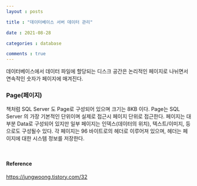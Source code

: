 ```yaml
---
layout : posts

title : "데이터베이스 서버 데이터 관리"

date : 2021-08-28

categories : database

comments : true
---
```




데이터베이스에서 데이터 파일에 할당되는 디스크 공간은 논리적인 페이지로 나뉘면서 연속적인 숫자가 페이지에 매겨진다.



### Page(페이지)

책처럼 SQL Server 도 Page로 구성되어 있으며 크기는 8KB 이다. Page는 SQL Server 의 가장 기본적인 단위이며 실제로 접근시 페이지 단위로 접근한다. 페이지는 대부분 Data로 구성되어 있지만 일부 페이지는 인덱스(데이터의 위치), 텍스트/이미지, 등으로도 구성될수 있다. 각 페이지는 96 바이트로의 헤더로 이루어져 있으며, 헤더는 페이지에 대한 시스템 정보를 저장한다.





<br>



#### Reference

https://jungwoong.tistory.com/32

